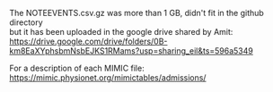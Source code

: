 The NOTEEVENTS.csv.gz was more than 1 GB, didn't fit in the github directory   
but it has been uploaded in the google drive shared by Amit: 
https://drive.google.com/drive/folders/0B-km8EaXYphsbmNsbEJKS1RMams?usp=sharing_eil&ts=596a5349


For a description of each MIMIC file:
https://mimic.physionet.org/mimictables/admissions/
